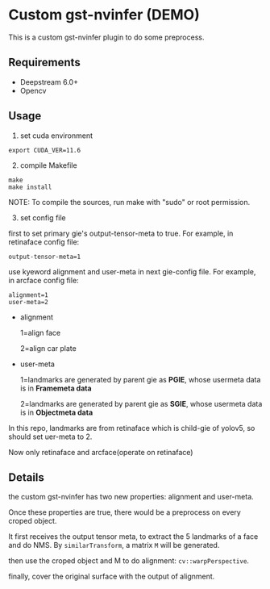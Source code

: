 # Custom gst-nvinfer (DEMO)
This is a custom gst-nvinfer plugin to do some preprocess.

## Requirements
+ Deepstream 6.0+
+ Opencv

## Usage
1. set cuda environment

```
export CUDA_VER=11.6
```
2. compile Makefile

```
make
make install
```
NOTE: To compile the sources, run make with "sudo" or root permission.

3. set config file

first to set primary gie's output-tensor-meta to true. For example, in retinaface config file:
```
output-tensor-meta=1
```

use kyeword alignment and user-meta in next gie-config file. For example, in arcface config file:
```
alignment=1
user-meta=2
```
+ alignment
  
    1=align face
    
    2=align car plate
+ user-meta

    1=landmarks are generated by parent gie as **PGIE**, whose usermeta data is in **Framemeta data**
    
    2=landmarks are generated by parent gie as **SGIE**, whose usermeta data is in **Objectmeta data**

In this repo, landmarks are from retinaface which is child-gie of yolov5, so should set uer-meta to 2.

Now only retinaface and arcface(operate on retinaface)

## Details
the custom gst-nvinfer has two new properties: alignment and user-meta.

Once these properties are true, there would be a preprocess on every croped object. 

It first receives the output tensor meta, to extract the 5 landmarks of a face and do NMS. By `similarTransform`, a matrix `M` will be generated.

then use the croped object and M to do alignment: `cv::warpPerspective`.

finally, cover the original surface with the output of alignment.